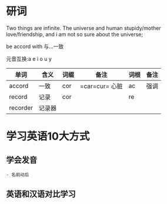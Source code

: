 # 研词

Two things are infinite.
The universe and human stupidy/mother love/friendship,
and i am not so sure about the universe;

be accord with 与...一致

元音互换:a e i o u y

单词   |含义|词缀|  备注|词根|备注
------|--- |----|------------|----|----
accord|一致|cor|=car=cur= 心脏|ac|强调
record|记录|cor|       |re||
recorder|记录器




# 学习英语10大方式

## 学会发音
	- 名前动后

## 英语和汉语对比学习

